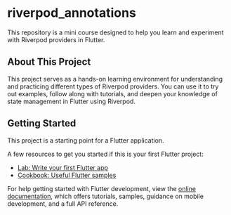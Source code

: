 # riverpod_annotations

This repository is a mini course designed to help you learn and experiment with Riverpod providers in Flutter.

## About This Project

This project serves as a hands-on learning environment for understanding and practicing different types of Riverpod providers. You can use it to try out examples, follow along with tutorials, and deepen your knowledge of state management in Flutter using Riverpod.

## Getting Started

This project is a starting point for a Flutter application.

A few resources to get you started if this is your first Flutter project:

- [Lab: Write your first Flutter app](https://docs.flutter.dev/get-started/codelab)
- [Cookbook: Useful Flutter samples](https://docs.flutter.dev/cookbook)

For help getting started with Flutter development, view the
[online documentation](https://docs.flutter.dev/), which offers tutorials,
samples, guidance on mobile development, and a full API reference.
